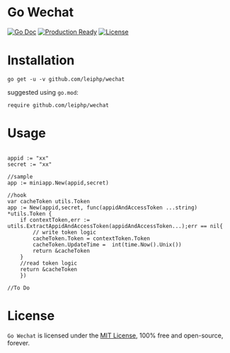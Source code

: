 # Go Wechat

[![Go Doc](https://godoc.org/github.com/leiphp/wechat?status.svg)](https://godoc.org/github.com/leiphp/wechat)
[![Production Ready](https://img.shields.io/badge/production-ready-blue.svg)](https://github.com/leiphp/wechat)
[![License](https://img.shields.io/github/license/leiphp/wechat.svg?style=flat)](https://github.com/leiphp/wechat)

# Installation
```
go get -u -v github.com/leiphp/wechat
```
suggested using `go.mod`:
```
require github.com/leiphp/wechat
```

# Usage
```golang

appid := "xx"
secret := "xx"

//sample
app := miniapp.New(appid,secret)

//hook
var cacheToken utils.Token
app := New(appid,secret, func(appidAndAccessToken ...string) *utils.Token {
    if contextToken,err := utils.ExtractAppidAndAccessToken(appidAndAccessToken...);err == nil{
        // write token logic
        cacheToken.Token = contextToken.Token
        cacheToken.UpdateTime =  int(time.Now().Unix())
        return &cacheToken
    }
    //read token logic
    return &cacheToken
    })

//To Do
```

# License

`Go Wechat` is licensed under the [MIT License](LICENSE), 100% free and open-source, forever.